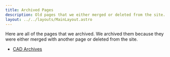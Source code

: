 ```yaml
---
title: Archived Pages
description: Old pages that we either merged or deleted from the site.
layout: ../../layouts/MainLayout.astro
---
```


Here are all of the pages that we archived. We archived them because they were either merged with another page or deleted from the site.
- [CAD Archives](CAD)

